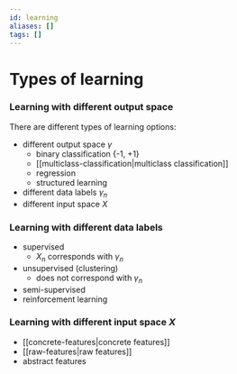 ```yaml
---
id: learning
aliases: []
tags: []
---
```


# Types of learning

### Learning with different output space

There are different types of learning options:

- different output space $\gamma$
  - binary classification {-1, +1}
  - [[multiclass-classification|multiclass classification]]
  - regression
  - structured learning
- different data labels ${\gamma}_n$
- different input space $X$

### Learning with different **data labels**

- supervised
  - ${X}_n$ corresponds with ${\gamma}_n$
- unsupervised (clustering)
  - does not correspond with ${\gamma}_n$
- semi-supervised
- reinforcement learning

### Learning with different input space $X$

- [[concrete-features|concrete features]]
- [[raw-features|raw features]]
- abstract features

